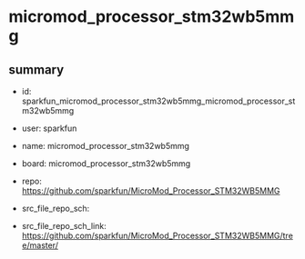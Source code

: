 # micromod_processor_stm32wb5mmg
 
## summary 
* id: sparkfun_micromod_processor_stm32wb5mmg_micromod_processor_stm32wb5mmg
* user: sparkfun
* name: micromod_processor_stm32wb5mmg
* board: micromod_processor_stm32wb5mmg
* repo: https://github.com/sparkfun/MicroMod_Processor_STM32WB5MMG



* src_file_repo_sch: 
* src_file_repo_sch_link: https://github.com/sparkfun/MicroMod_Processor_STM32WB5MMG/tree/master/




